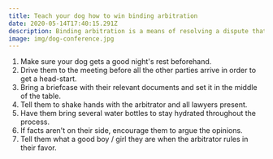 ```yaml
---
title: Teach your dog how to win binding arbitration
date: 2020-05-14T17:40:15.291Z
description: Binding arbitration is a means of resolving a dispute that is private, less formal, less costly and less time-consuming than traditional litigation, but there are some pitfalls to avoid. Help your pooch win their legal dispute with these handy tips.
image: img/dog-conference.jpg
---
```

1. Make sure your dog gets a good night's rest beforehand.
1. Drive them to the meeting before all the other parties arrive in order to get a head-start.
1. Bring a briefcase with their relevant documents and set it in the middle of the table.
1. Tell them to shake hands with the arbitrator and all lawyers present.
1. Have them bring several water bottles to stay hydrated throughout the process.
1. If facts aren't on their side, encourage them to argue the opinions.
1. Tell them what a good boy / girl they are when the arbitrator rules in their favor.
